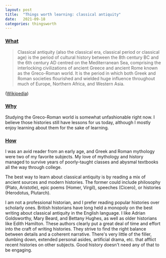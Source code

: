 ```yaml
---
layout: post
title:  "Things worth learning: classical antiquity"
date:   2021-09-18
categories: thingsworth
---
```


### [What](#what)

> Classical antiquity (also the classical era, classical period or classical age) is the period of cultural history between the 8th century BC and the 6th century AD centred on the Mediterranean Sea, comprising the interlocking civilizations of ancient Greece and ancient Rome known as the Greco-Roman world. It is the period in which both Greek and Roman societies flourished and wielded huge influence throughout much of Europe, Northern Africa, and Western Asia.

([Wikipedia](https://en.wikipedia.org/wiki/Classical_antiquity))

### [Why](#why)

Studying the Greco-Roman world is somewhat unfashionable right now. I believe those histories still have lessons for us today, although I mostly enjoy learning about them for the sake of learning.

### [How](#how)

I was an avid reader from an early age, and Greek and Roman mythology were two of my favorite subjects. My love of mythology and history managed to survive years of poorly-taught classes and abysmal textbooks all the way through college.

The best way to learn about classical antiquity is by reading a mix of ancient sources and modern histories. The former could include philosophy (Plato, Aristotle), epic poems (Homer, Virgil), speeches (Cicero), or histories (Herodotus, Plutarch).

I am not a professional historian, and I prefer reading popular histories over scholarly ones. British historians have long held a monopoly on the best writing about classical antiquity in the English language. I like Adrian Goldsworthy, Mary Beard, and Bettany Hughes, as well as older historians like Edith Hamilton. These authors clearly put a great deal of time and effort into the craft of writing histories. They strive to find the right balance between details and a coherent narrative. There's very little of the filler, dumbing down, extended personal asides, artificial drama, etc. that afflict recent histories on other subjects. Good history doesn't need any of that to be engaging.